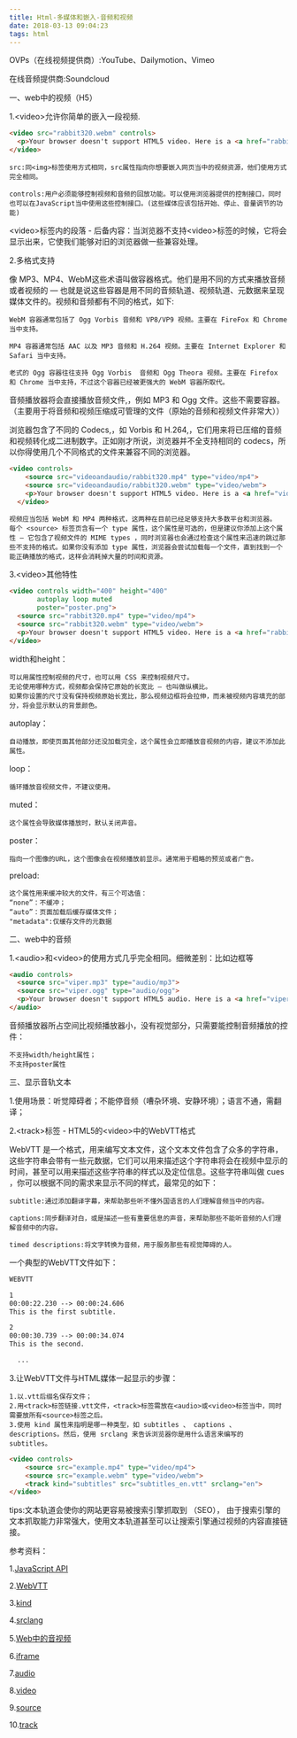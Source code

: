 ```yaml
---
title: Html-多媒体和嵌入-音频和视频
date: 2018-03-13 09:04:23
tags: html
---
```


OVPs（在线视频提供商）:YouTube、Dailymotion、Vimeo

在线音频提供商:Soundcloud

一、web中的视频（H5）

1.&lt;video&gt;允许你简单的嵌入一段视频.

``` html
<video src="rabbit320.webm" controls>
  <p>Your browser doesn't support HTML5 video. Here is a <a href="rabbit320.webm">link to the video</a> instead.</p> 
</video>

```

	src:同<img>标签使用方式相同，src属性指向你想要嵌入网页当中的视频资源，他们使用方式完全相同。
	
	controls:用户必须能够控制视频和音频的回放功能。可以使用浏览器提供的控制接口，同时也可以在JavaScript当中使用这些控制接口。(这些媒体应该包括开始、停止、音量调节的功能)
	
&lt;video&gt;标签内的段落 - 后备内容：当浏览器不支持&lt;video&gt;标签的时候，它将会显示出来，它使我们能够对旧的浏览器做一些兼容处理。	
	
2.多格式支持

像 MP3、MP4、WebM这些术语叫做容器格式。他们是用不同的方式来播放音频或者视频的 — 也就是说这些容器是用不同的音频轨道、视频轨道、元数据来呈现媒体文件的。视频和音频都有不同的格式，如下:

	WebM 容器通常包括了 Ogg Vorbis 音频和 VP8/VP9 视频。主要在 FireFox 和 Chrome 当中支持。
	
	MP4 容器通常包括 AAC 以及 MP3 音频和 H.264 视频。主要在 Internet Explorer 和 Safari 当中支持。
	
	老式的 Ogg 容器往往支持 Ogg Vorbis  音频和 Ogg Theora 视频。主要在 Firefox 和 Chrome 当中支持，不过这个容器已经被更强大的 WebM 容器所取代。

音频播放器将会直接播放音频文件,，例如 MP3 和 Ogg 文件。这些不需要容器。（主要用于将音频和视频压缩成可管理的文件（原始的音频和视频文件非常大））

浏览器包含了不同的 Codecs,，如 Vorbis 和 H.264,，它们用来将已压缩的音频和视频转化成二进制数字。正如刚才所说，浏览器并不全支持相同的 codecs，所以你得使用几个不同格式的文件来兼容不同的浏览器。

``` html
<video controls>
    <source src="videoandaudio/rabbit320.mp4" type="video/mp4">
    <source src="videoandaudio/rabbit320.webm" type="video/webm">
    <p>Your browser doesn't support HTML5 video. Here is a <a href="videoandaudio/rabbit320.mp4">link to the video</a> instead.</p>
  </video>

```

	视频应当包括 WebM 和 MP4 两种格式，这两种在目前已经足够支持大多数平台和浏览器。
	每个 <source> 标签页含有一个 type 属性，这个属性是可选的，但是建议你添加上这个属性 — 它包含了视频文件的 MIME types ，同时浏览器也会通过检查这个属性来迅速的跳过那些不支持的格式。如果你没有添加 type 属性，浏览器会尝试加载每一个文件，直到找到一个能正确播放的格式，这样会消耗掉大量的时间和资源。
	
3.&lt;video&gt;其他特性

``` html
<video controls width="400" height="400"
       autoplay loop muted
       poster="poster.png">
  <source src="rabbit320.mp4" type="video/mp4">
  <source src="rabbit320.webm" type="video/webm">
  <p>Your browser doesn't support HTML5 video. Here is a <a href="rabbit320.mp4">link to the video</a> instead.</p>
</video>
```

width和height：
	
	可以用属性控制视频的尺寸，也可以用 CSS 来控制视频尺寸。
	无论使用哪种方式，视频都会保持它原始的长宽比 — 也叫做纵横比。
	如果你设置的尺寸没有保持视频原始长宽比，那么视频边框将会拉伸，而未被视频内容填充的部分，将会显示默认的背景颜色。

autoplay：
	
	自动播放，即使页面其他部分还没加载完全，这个属性会立即播放音视频的内容，建议不添加此属性。
	
loop：

	循环播放音视频文件，不建议使用。
	
muted：
	
	这个属性会导致媒体播放时，默认关闭声音。
	
poster：

	指向一个图像的URL，这个图像会在视频播放前显示。通常用于粗略的预览或者广告。

preload:

	这个属性用来缓冲较大的文件，有三个可选值：
	“none”：不缓冲；
	“auto”：页面加载后缓存媒体文件；
	"metadata":仅缓存文件的元数据
	
	
二、web中的音频

1.&lt;audio&gt;和&lt;video&gt;的使用方式几乎完全相同。细微差别：比如边框等

``` html
<audio controls>
  <source src="viper.mp3" type="audio/mp3">
  <source src="viper.ogg" type="audio/ogg">
  <p>Your browser doesn't support HTML5 audio. Here is a <a href="viper.mp3">link to the audio</a> instead.</p>
</audio>
```

音频播放器所占空间比视频播放器小，没有视觉部分，只需要能控制音频播放的控件：

	不支持width/height属性；
	不支持poster属性

三、显示音轨文本

1.使用场景：听觉障碍者；不能停音频（嘈杂环境、安静环境）；语言不通，需翻译；

2.&lt;track&gt;标签 - HTML5的&lt;video&gt;中的WebVTT格式

WebVTT 是一个格式，用来编写文本文件，这个文本文件包含了众多的字符串，这些字符串会带有一些元数据，它们可以用来描述这个字符串将会在视频中显示的时间，甚至可以用来描述这些字符串的样式以及定位信息。这些字符串叫做 cues ，你可以根据不同的需求来显示不同的样式，最常见的如下：
	
	subtitle:通过添加翻译字幕，来帮助那些听不懂外国语言的人们理解音频当中的内容。
	
	captions:同步翻译对白，或是描述一些有重要信息的声音，来帮助那些不能听音频的人们理解音频中的内容。
	
	timed descriptions:将文字转换为音频，用于服务那些有视觉障碍的人。
	

一个典型的WebVTT文件如下：

``` html
WEBVTT

1
00:00:22.230 --> 00:00:24.606
This is the first subtitle.

2
00:00:30.739 --> 00:00:34.074
This is the second.

  ...

```

3.让WebVTT文件与HTML媒体一起显示的步骤：

	1.以.vtt后缀名保存文件；
	2.用<track>标签链接.vtt文件，<track>标签需放在<audio>或<video>标签当中，同时需要放所有<source>标签之后。
	3.使用 kind 属性来指明是哪一种类型，如 subtitles 、 captions 、 descriptions。然后，使用 srclang 来告诉浏览器你是用什么语言来编写的 subtitles。


``` html
<video controls>
    <source src="example.mp4" type="video/mp4">
    <source src="example.webm" type="video/webm">
    <track kind="subtitles" src="subtitles_en.vtt" srclang="en">
</video>

```

tips:文本轨道会使你的网站更容易被搜索引擎抓取到 （SEO）， 由于搜索引擎的文本抓取能力非常强大，使用文本轨道甚至可以让搜索引擎通过视频的内容直接链接。

	
参考资料：

1.[JavaScript API](https://developer.mozilla.org/en-US/docs/Web/API/HTMLMediaElement)
	
2.[WebVTT](https://developer.mozilla.org/en-US/docs/Web/API/Web_Video_Text_Tracks_Format)
	
3.[kind](https://developer.mozilla.org/zh-CN/docs/Web/HTML/Element/track#attr-kind)

4.[srclang](https://developer.mozilla.org/zh-CN/docs/Web/HTML/Element/track#attr-srclang)

5.[Web中的音视频](https://developer.mozilla.org/zh-CN/docs/Learn/HTML/Multimedia_and_embedding/Video_and_audio_content)

6.[iframe](https://developer.mozilla.org/zh-CN/docs/Web/HTML/Element/iframe)

7.[audio](https://developer.mozilla.org/zh-CN/docs/Web/HTML/Element/audio)

8.[video](https://developer.mozilla.org/zh-CN/docs/Web/HTML/Element/video)

9.[source](https://developer.mozilla.org/zh-CN/docs/Web/HTML/Element/source)

10.[track](https://developer.mozilla.org/zh-CN/docs/Web/HTML/Element/track)
